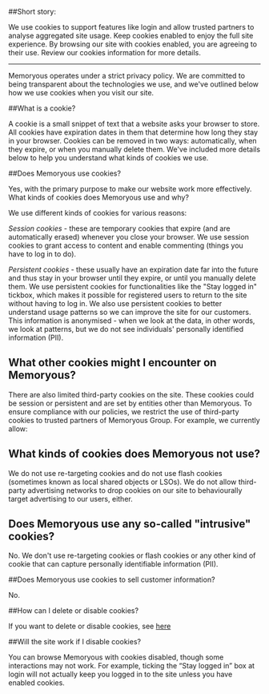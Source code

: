 ##Short story:

We use cookies to support features like login and allow trusted partners to analyse aggregated site usage. Keep cookies enabled to enjoy the full site experience. By browsing our site with cookies enabled, you are agreeing to their use. Review our cookies information for more details.

-----------------------

Memoryous operates under a strict privacy policy. We are committed to being transparent about the technologies we use, and we've outlined below how we use cookies when you visit our site.

##What is a cookie?

A cookie is a small snippet of text that a website asks your browser to store. All cookies have expiration dates in them that determine how long they stay in your browser. Cookies can be removed in two ways: automatically, when they expire, or when you manually delete them. We've included more details below to help you understand what kinds of cookies we use.


##Does Memoryous use cookies?

Yes, with the primary purpose to make our website work more effectively.
What kinds of cookies does Memoryous use and why?

We use different kinds of cookies for various reasons:

*Session cookies* - these are temporary cookies that expire (and are automatically erased) whenever you close your browser. We use session cookies to grant access to content and enable commenting (things you have to log in to do).

*Persistent cookies* - these usually have an expiration date far into the future and thus stay in your browser until they expire, or until you manually delete them. We use persistent cookies for functionalities like the "Stay logged in" tickbox, which makes it possible for registered users to return to the site without having to log in. We also use persistent cookies to better understand usage patterns so we can improve the site for our customers. This information is anonymised - when we look at the data, in other words, we look at patterns, but we do not see individuals' personally identified information (PII).

## What other cookies might I encounter on Memoryous?

There are also limited third-party cookies on the site. These cookies could be session or persistent and are set by entities other than Memoryous. To ensure compliance with our policies, we restrict the use of third-party cookies to trusted partners of Memoryous Group. For example, we currently allow:


## What kinds of cookies does Memoryous not use?

We do not use re-targeting cookies and do not use flash cookies (sometimes known as local shared objects or LSOs). We do not allow third-party advertising networks to drop cookies on our site to behaviourally target advertising to our users, either.

## Does Memoryous use any so-called "intrusive" cookies?

No. We don't use re-targeting cookies or flash cookies or any other kind of cookie that can capture personally identifiable information (PII).

##Does Memoryous use cookies to sell customer information?

No.

##How can I delete or disable cookies?

If you want to delete or disable cookies, see [here]( www.allaboutcookies.org/manage-cookies)

##Will the site work if I disable cookies?

You can browse Memoryous with cookies disabled, though some interactions may not work. For example, ticking the “Stay logged in” box at login will not actually keep you logged in to the site unless you have enabled cookies.

